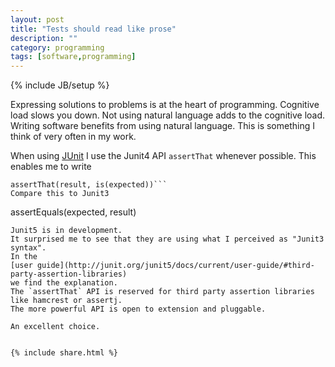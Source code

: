 ```yaml
---
layout: post
title: "Tests should read like prose"
description: ""
category: programming
tags: [software,programming]
---
```

{% include JB/setup %}

Expressing solutions to problems is at the heart of programming.
Cognitive load slows you down.
Not using natural language adds to the cognitive load.
Writing software benefits from using natural language.
This is something I think of very often in my work.

When using [JUnit](http://junit.org/) I use the Junit4 API `assertThat` whenever possible.
This enables me to write
```
assertThat(result, is(expected))```
Compare this to Junit3
```
assertEquals(expected, result)
```
Junit5 is in development.
It surprised me to see that they are using what I perceived as "Junit3 syntax".
In the
[user guide](http://junit.org/junit5/docs/current/user-guide/#third-party-assertion-libraries)
we find the explanation.
The `assertThat` API is reserved for third party assertion libraries like hamcrest or assertj.
The more powerful API is open to extension and pluggable.

An excellent choice.


{% include share.html %}
